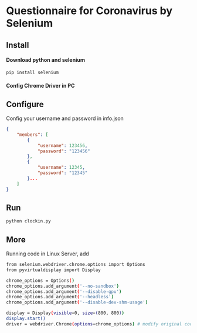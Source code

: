 # Questionnaire for Coronavirus by Selenium

## Install

#### Download python and selenium

```bash
pip install selenium
```

#### Config Chrome Driver in PC

## Configure

Config your username and password in info.json

```json
{
    "members": [
        {
            "username": 123456,
            "password": "123456"
        },
        {
            "username": 12345,
            "password": "12345"
        }...
    ]
}
```

## Run

```bash
python clockin.py
```

## More

Running code in Linux Server, add

```bash
from selenium.webdriver.chrome.options import Options
from pyvirtualdisplay import Display

chrome_options = Options()
chrome_options.add_argument('--no-sandbox')
chrome_options.add_argument('--disable-gpu')
chrome_options.add_argument('--headless')
chrome_options.add_argument('--disable-dev-shm-usage')

display = Display(visible=0, size=(800, 800))
display.start()
driver = webdriver.Chrome(options=chrome_options) # modify original code
```

